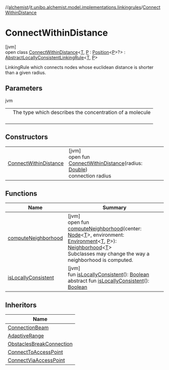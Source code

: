 //[alchemist](../../../index.md)/[it.unibo.alchemist.model.implementations.linkingrules](../index.md)/[ConnectWithinDistance](index.md)

# ConnectWithinDistance

[jvm]\
open class [ConnectWithinDistance](index.md)<[T](index.md), [P](index.md) : [Position](../../it.unibo.alchemist.model.interfaces/-position/index.md)<[P](../../it.unibo.alchemist.model.implementations.movestrategies.speed/-constant-speed/index.md)>?> : [AbstractLocallyConsistentLinkingRule](../-abstract-locally-consistent-linking-rule/index.md)<[T](../../it.unibo.alchemist.model.implementations.movestrategies.speed/-interact-with-others/index.md), [P](../../it.unibo.alchemist.model.implementations.movestrategies.speed/-constant-speed/index.md)> 

LinkingRule which connects nodes whose euclidean distance is shorter than a given radius.

## Parameters

jvm

| | |
|---|---|
| <T> | The type which describes the concentration of a molecule |
| <P> |  |

## Constructors

| | |
|---|---|
| [ConnectWithinDistance](-connect-within-distance.md) | [jvm]<br>open fun [ConnectWithinDistance](-connect-within-distance.md)(radius: [Double](https://kotlinlang.org/api/latest/jvm/stdlib/kotlin/-double/index.html))<br>connection radius |

## Functions

| Name | Summary |
|---|---|
| [computeNeighborhood](compute-neighborhood.md) | [jvm]<br>open fun [computeNeighborhood](compute-neighborhood.md)(center: [Node](../../it.unibo.alchemist.model.interfaces/-node/index.md)<[T](../../it.unibo.alchemist.model.implementations.movestrategies.speed/-interact-with-others/index.md)>, environment: [Environment](../../it.unibo.alchemist.model.interfaces/-environment/index.md)<[T](../../it.unibo.alchemist.model.implementations.movestrategies.speed/-interact-with-others/index.md), [P](../../it.unibo.alchemist.model.implementations.movestrategies.speed/-constant-speed/index.md)>): [Neighborhood](../../it.unibo.alchemist.model.interfaces/-neighborhood/index.md)<[T](../../it.unibo.alchemist.model.implementations.movestrategies.speed/-interact-with-others/index.md)><br>Subclasses may change the way a neighborhood is computed. |
| [isLocallyConsistent](../-abstract-locally-consistent-linking-rule/is-locally-consistent.md) | [jvm]<br>fun [isLocallyConsistent](../-abstract-locally-consistent-linking-rule/is-locally-consistent.md)(): [Boolean](https://kotlinlang.org/api/latest/jvm/stdlib/kotlin/-boolean/index.html)<br>abstract fun [isLocallyConsistent](../../it.unibo.alchemist.model.interfaces/-linking-rule/is-locally-consistent.md)(): [Boolean](https://kotlinlang.org/api/latest/jvm/stdlib/kotlin/-boolean/index.html) |

## Inheritors

| Name |
|---|
| [ConnectionBeam](../-connection-beam/index.md) |
| [AdaptiveRange](../-adaptive-range/index.md) |
| [ObstaclesBreakConnection](../-obstacles-break-connection/index.md) |
| [ConnectToAccessPoint](../-connect-to-access-point/index.md) |
| [ConnectViaAccessPoint](../-connect-via-access-point/index.md) |
